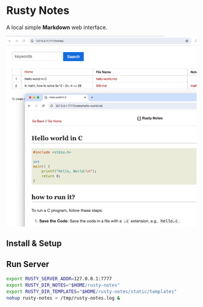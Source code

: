 # Rusty Notes

A local simple **Markdown** web interface.

![rusty-notes](assets/img/rusty-notes-ss.png)

## Install & Setup

## Run Server

```bash
export RUSTY_SERVER_ADDR=127.0.0.1:7777
export RUSTY_DIR_NOTES="$HOME/rusty-notes"
export RUSTY_DIR_TEMPLATES="$HOME/rusty-notes/static/templates"
nohup rusty-notes > /tmp/rusty-notes.log &
```
